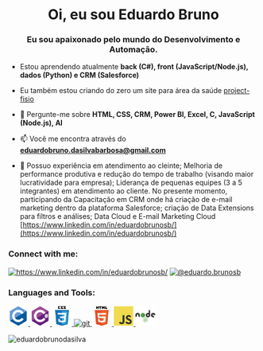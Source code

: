 <h1 align="center">Oi, eu sou Eduardo Bruno</h1>
<h3 align="center">Eu sou apaixonado pelo mundo do Desenvolvimento e Automação.</h3>

- Estou aprendendo atualmente **back (C#), front (JavaScript/Node.js), dados (Python) e CRM (Salesforce)**

- Eu também estou criando do zero um site para área da saúde [project-fisio](https://eduardobrunodasilva.github.io/project-fisio/)

- 💬 Pergunte-me sobre **HTML, CSS, CRM, Power BI, Excel, C, JavaScript (Node.js), AI**

- 📫 Você me encontra através do **eduardobruno.dasilvabarbosa@gmail.com**

- 📄 Possuo experiência em atendimento ao cleinte; Melhoria de performance produtiva e redução do tempo de trabalho (visando maior lucratividade para empresa); Liderança de pequenas equipes (3 a 5 integrantes) em atendimento ao cliente. No presente momento, participando da Capacitação em CRM onde há criação de e-mail marketing dentro da plataforma Salesforce; criação de Data Extensions para filtros e análises; Data Cloud e E-mail Marketing Cloud [https://www.linkedin.com/in/eduardobrunosb/](https://www.linkedin.com/in/eduardobrunosb/)

<h3 align="left">Connect with me:</h3>
<p align="left">
<a href="https://linkedin.com/in/https://www.linkedin.com/in/eduardobrunosb/" target="blank"><img align="center" src="https://raw.githubusercontent.com/rahuldkjain/github-profile-readme-generator/master/src/images/icons/Social/linked-in-alt.svg" alt="https://www.linkedin.com/in/eduardobrunosb/" height="30" width="40" /></a>
<a href="https://instagram.com/@eduardo.brunosb" target="blank"><img align="center" src="https://raw.githubusercontent.com/rahuldkjain/github-profile-readme-generator/master/src/images/icons/Social/instagram.svg" alt="@eduardo.brunosb" height="30" width="40" /></a>
</p>

<h3 align="left">Languages and Tools:</h3>
<p align="left"> <a href="https://www.cprogramming.com/" target="_blank" rel="noreferrer"> <img src="https://raw.githubusercontent.com/devicons/devicon/master/icons/c/c-original.svg" alt="c" width="40" height="40"/> </a> <a href="https://www.w3schools.com/cs/" target="_blank" rel="noreferrer"> <img src="https://raw.githubusercontent.com/devicons/devicon/master/icons/csharp/csharp-original.svg" alt="csharp" width="40" height="40"/> </a> <a href="https://www.w3schools.com/css/" target="_blank" rel="noreferrer"> <img src="https://raw.githubusercontent.com/devicons/devicon/master/icons/css3/css3-original-wordmark.svg" alt="css3" width="40" height="40"/> </a> <a href="https://git-scm.com/" target="_blank" rel="noreferrer"> <img src="https://www.vectorlogo.zone/logos/git-scm/git-scm-icon.svg" alt="git" width="40" height="40"/> </a> <a href="https://www.w3.org/html/" target="_blank" rel="noreferrer"> <img src="https://raw.githubusercontent.com/devicons/devicon/master/icons/html5/html5-original-wordmark.svg" alt="html5" width="40" height="40"/> </a> <a href="https://developer.mozilla.org/en-US/docs/Web/JavaScript" target="_blank" rel="noreferrer"> <img src="https://raw.githubusercontent.com/devicons/devicon/master/icons/javascript/javascript-original.svg" alt="javascript" width="40" height="40"/> </a> <a href="https://nodejs.org" target="_blank" rel="noreferrer"> <img src="https://raw.githubusercontent.com/devicons/devicon/master/icons/nodejs/nodejs-original-wordmark.svg" alt="nodejs" width="40" height="40"/> </a> </p>

<p><img align="center" src="https://github-readme-stats.vercel.app/api/top-langs?username=eduardobrunodasilva&show_icons=true&locale=en&layout=compact" alt="eduardobrunodasilva" /></p>

<!--
**eduardobrunodasilva/eduardobrunodasilva** is a ✨ _special_ ✨ repository because its `README.md` (this file) appears on your GitHub profile.

Here are some ideas to get you started:

- 🔭 I’m currently working on ...
- 🌱 I’m currently learning ...
- 👯 I’m looking to collaborate on ...
- 🤔 I’m looking for help with ...
- 💬 Ask me about ...
- 📫 How to reach me: ...
- 😄 Pronouns: ...
- ⚡ Fun fact: ...
-->
